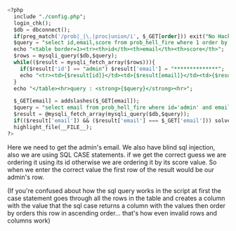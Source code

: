 ```sql
<?php
  include "./config.php";
  login_chk();
  $db = dbconnect();
  if(preg_match('/prob|_|\.|proc|union/i', $_GET[order])) exit("No Hack ~_~");
  $query = "select id,email,score from prob_hell_fire where 1 order by {$_GET[order]}";
  echo "<table border=1><tr><th>id</th><th>email</th><th>score</th>";
  $rows = mysqli_query($db,$query);
  while(($result = mysqli_fetch_array($rows))){
    if($result['id'] == "admin") $result['email'] = "**************";
    echo "<tr><td>{$result[id]}</td><td>{$result[email]}</td><td>{$result[score]}</td></tr>";
  }
  echo "</table><hr>query : <strong>{$query}</strong><hr>";

  $_GET[email] = addslashes($_GET[email]);
  $query = "select email from prob_hell_fire where id='admin' and email='{$_GET[email]}'";
  $result = @mysqli_fetch_array(mysqli_query($db,$query));
  if(($result['email']) && ($result['email'] === $_GET['email'])) solve("hell_fire");
  highlight_file(__FILE__);
?>
```

Here we need to get the admin's email. We also have blind sql injection, also we are using SQL CASE statements. if we get the correct guess we are ordering it using its id otherwise we are ordering it by its score value. So when we enter the correct value the first row of the result would be our admin's row.

(If you're confused about how the sql query works in the script at first the case statement goes through all the rows in the table and creates a column with the value that the sql case returns a column with the values then order by orders this row in ascending order... that's how even invalid rows and columns work)